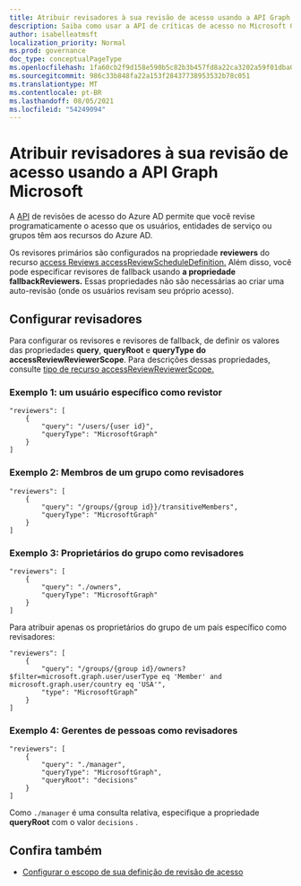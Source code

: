 ```yaml
---
title: Atribuir revisadores à sua revisão de acesso usando a API Graph Microsoft
description: Saiba como usar a API de críticas de acesso no Microsoft Graph atribuir revisadores de acesso.
author: isabelleatmsft
localization_priority: Normal
ms.prod: governance
doc_type: conceptualPageType
ms.openlocfilehash: 1fa60cb2f9d158e590b5c82b3b457fd8a22ca3202a59f01dba00205b90723231
ms.sourcegitcommit: 986c33b848fa22a153f28437738953532b78c051
ms.translationtype: MT
ms.contentlocale: pt-BR
ms.lasthandoff: 08/05/2021
ms.locfileid: "54249094"
---
```

# <a name="assign-reviewers-to-your-access-review-using-the-microsoft-graph-api"></a>Atribuir revisadores à sua revisão de acesso usando a API Graph Microsoft

A [API](/graph/api/resources/accessreviewsv2-root) de revisões de acesso do Azure AD permite que você revise programaticamente o acesso que os usuários, entidades de serviço ou grupos têm aos recursos do Azure AD.

Os revisores primários são configurados na propriedade **reviewers** do recurso [access Reviews accessReviewScheduleDefinition.](/graph/api/resources/accessreviewscheduledefinition)  Além disso, você pode especificar revisores de fallback usando **a propriedade fallbackReviewers.** Essas propriedades não são necessárias ao criar uma auto-revisão (onde os usuários revisam seu próprio acesso).

## <a name="configure-reviewers"></a>Configurar revisadores

Para configurar os revisores e revisores de fallback, de definir os valores das propriedades **query**, **queryRoot** e **queryType** **do accessReviewReviewerScope**. Para descrições dessas propriedades, consulte [tipo de recurso accessReviewReviewerScope.](/graph/api/resources/accessreviewreviewerscope)

### <a name="example-1-a-specific-user-as-the-reviewer"></a>Exemplo 1: um usuário específico como revistor

```http
"reviewers": [
    {
        "query": "/users/{user id}",
        "queryType": "MicrosoftGraph"
    }
]
```

### <a name="example-2-members-of-a-group-as-reviewers"></a>Exemplo 2: Membros de um grupo como revisadores

```http
"reviewers": [
    {
        "query": "/groups/{group id}}/transitiveMembers",
        "queryType": "MicrosoftGraph"
    }
]
```

### <a name="example-3-group-owners-as-reviewers"></a>Exemplo 3: Proprietários do grupo como revisadores
```http
"reviewers": [
    {
        "query": "./owners",
        "queryType": "MicrosoftGraph"
    }
]
```

Para atribuir apenas os proprietários do grupo de um país específico como revisadores:

```http
"reviewers": [
    {
        "query": "/groups/{group id}/owners?$filter=microsoft.graph.user/userType eq 'Member' and microsoft.graph.user/country eq 'USA'",
        "type": "MicrosoftGraph”
    }
]
```

### <a name="example-4-people-managers-as-reviewers"></a>Exemplo 4: Gerentes de pessoas como revisadores

```http
"reviewers": [
    {
        "query": "./manager",
        "queryType": "MicrosoftGraph",
        "queryRoot": "decisions"
    }
]
```
Como `./manager` é uma consulta relativa, especifique a propriedade **queryRoot** com o valor `decisions` .

## <a name="see-also"></a>Confira também

+ [Configurar o escopo de sua definição de revisão de acesso](/graph/accessreviews-scope-concept)

